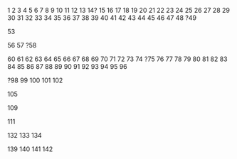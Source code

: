 1
2
3
4
5
6
7
8
9
10
11
12
13
14?
15
16
17
18
19
20
21
22
23
24
25
26
27
28
29
30
31
32
33
34
35
36
37
38
39
40
41
42
43
44
45
46
47
48
?49



53


56
57
?58

60
61
62
63
64
65
66
67
68
69
70
71
72
73
74
?75
76
77
78
79
80
81
82
83
84
85
86
87
88
89
90
91
92
93
94
95
96

?98
99
100
101
102


105



109

111




















132
133
134




139
140
141
142
